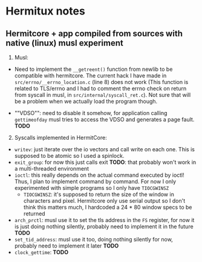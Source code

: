 # Hermitux notes

## Hermitcore + app compiled from sources with native (linux) musl experiment

1. Musl:
- Need to implement the `__getreent()` function from newlib to be compatible with hermitcore. The current hack I have made in `src/errno/__errno_location.c` (line 8) does not work (This function is related to TLS/errno and I had to comment the errno check on return from syscall in musl, in `src/internal/syscall_ret.c`). Not sure that will be a problem when we actually load the program though.

- ""VDSO"": need to disable it somehow, for application calling `gettimeofday` musl tries to access the VDSO and generates a page fault. **TODO**

2. Syscalls implemented in HermitCore:

- `writev`: just iterate over the io vectors and call write on each one. This is supposed to be atomic so I used a spinlock. 
- `exit_group`: for now this just calls exit **TODO**: that probably won't work in a multi-threaded environment
- `ioctl`: this really depends on the actual command  executed by ioctl! Thus, I plan to implement command by command. For now I only experimented with simple programs so I only have `TIOCGWINSZ`
  - `TIOCGWINSZ`: it's supposed to return the size of the window in characters and pixel. Hermitcore only use serial output so I don't think this matters much, I hardcoded a 24 * 80 window specs to be returned
- `arch_prctl`: musl use it to set the tls address in the `FS` register, for now it is just doing nothing silently, probably need to implement it in the future **TODO**
- `set_tid_address`: musl use it too, doing nothing silently for now, probably need to implement it later **TODO**
- `clock_gettime`: **TODO**
